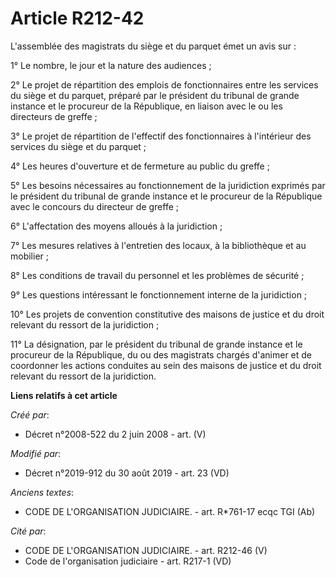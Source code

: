 # Article R212-42

L'assemblée des magistrats du siège et du parquet émet un avis sur :

1° Le nombre, le jour et la nature des audiences ;

2° Le projet de répartition des emplois de fonctionnaires entre les services du siège et du parquet, préparé par le président
du tribunal de grande instance et le procureur de la République, en liaison avec le ou les directeurs de greffe ;

3° Le projet de répartition de l'effectif des fonctionnaires à l'intérieur des services du siège et du parquet ;

4° Les heures d'ouverture et de fermeture au public du greffe ;

5° Les besoins nécessaires au fonctionnement de la juridiction exprimés par le président du tribunal de grande instance et le
procureur de la République avec le concours du directeur de greffe ;

6° L'affectation des moyens alloués à la juridiction ;

7° Les mesures relatives à l'entretien des locaux, à la bibliothèque et au mobilier ;

8° Les conditions de travail du personnel et les problèmes de sécurité ;

9° Les questions intéressant le fonctionnement interne de la juridiction ;

10° Les projets de convention constitutive des maisons de justice et du droit relevant du ressort de la juridiction ;

11° La désignation, par le président du tribunal de grande instance et le procureur de la République, du ou des magistrats
chargés d'animer et de coordonner les actions conduites au sein des maisons de justice et du droit relevant du ressort de la
juridiction.

**Liens relatifs à cet article**

_Créé par_:

  - Décret n°2008-522 du 2 juin 2008 - art. (V)

_Modifié par_:

  - Décret n°2019-912 du 30 août 2019 - art. 23 (VD)

_Anciens textes_:

  - CODE DE L'ORGANISATION JUDICIAIRE. - art. R*761-17 ecqc TGI (Ab)

_Cité par_:

  - CODE DE L'ORGANISATION JUDICIAIRE. - art. R212-46 (V)
  - Code de l'organisation judiciaire - art. R217-1 (VD)
